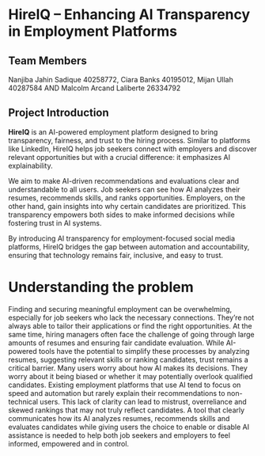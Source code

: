 # HireIQ – Enhancing AI Transparency in Employment Platforms

## Team Members

Nanjiba Jahin Sadique 40258772, Ciara Banks 40195012, Mijan Ullah 40287584 AND Malcolm Arcand Laliberte 26334792

## Project Introduction

**HireIQ** is an AI-powered employment platform designed to bring transparency, fairness, and trust to the hiring process. Similar to platforms like LinkedIn, HireIQ helps job seekers connect with employers and discover relevant opportunities but with a crucial difference: it emphasizes AI explainability.

We aim to make AI-driven recommendations and evaluations clear and understandable to all users. Job seekers can see how AI analyzes their resumes, recommends skills, and ranks opportunities. Employers, on the other hand, gain insights into why certain candidates are prioritized. This transparency empowers both sides to make informed decisions while fostering trust in AI systems.

By introducing AI transparency for employment-focused social media platforms, HireIQ bridges the gap between automation and accountability, ensuring that technology remains fair, inclusive, and easy to trust.

# Understanding the problem

Finding and securing meaningful employment can be overwhelming, especially for job seekers who lack the necessary connections. They’re not always able to tailor their applications or find the right opportunities. At the same time, hiring managers often face the challenge of going through large amounts of resumes and ensuring fair candidate evaluation. While AI-powered tools have the potential to simplify these processes by analyzing resumes, suggesting relevant skills or ranking candidates, trust remains a critical barrier. Many users worry about how AI makes its decisions. They worry about it being biased or whether it may potentially overlook qualified candidates. Existing employment platforms that use AI tend to focus on speed and automation but rarely explain their recommendations to non-technical users. This lack of clarity can lead to mistrust, overreliance and skewed rankings that may not truly reflect candidates. A tool that clearly communicates how its AI analyzes resumes, recommends skills and evaluates candidates while giving users the choice to enable or disable AI assistance is needed to help both job seekers and employers to feel informed, empowered and in control.
